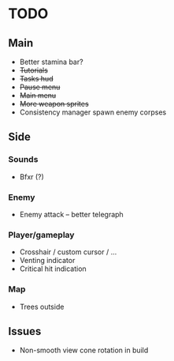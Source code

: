 # TODO

## Main

* Better stamina bar?
* ~~Tutorials~~
* ~~Tasks hud~~
* ~~Pause menu~~
* ~~Main menu~~
* ~~More weapon sprites~~
* Consistency manager spawn enemy corpses

## Side

### Sounds

* Bfxr (?)

### Enemy

* Enemy attack – better telegraph

### Player/gameplay

* Crosshair / custom cursor / ...
* Venting indicator
* Critical hit indication

### Map

* Trees outside

## Issues

* Non-smooth view cone rotation in build
